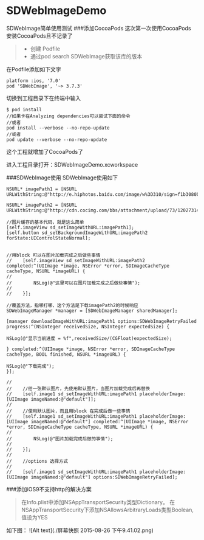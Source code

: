 # SDWebImageDemo
SDWebImage简单使用测试
###添加CocoaPods
这次第一次使用CocoaPods
安装CocoaPods且不记录了

>- 创建 Podfile
>- 通过pod search SDWebImage获取该库的版本

在Podfile添加如下文字
```
platform :ios, '7.0'
pod 'SDWebImage', '~> 3.7.3'
```

切换到工程目录下在终端中输入
```
$ pod install 
//如果卡在Analyzing dependencies可以尝试下面的命令
//或者
pod install --verbose --no-repo-update 
//或者
pod update --verbose --no-repo-update 
```
这个工程就增加了CocoaPods了


进入工程目录打开：SDWebImageDemo.xcworkspace

###SDWebImage使用
SDWebImage使用如下
```
NSURL* imagePath1 = [NSURL URLWithString:@"http://e.hiphotos.baidu.com/image/w%3D310/sign=f1b3080be7dde711e7d245f797eecef4/838ba61ea8d3fd1f65e51a34324e251f94ca5fcb.jpg"];

NSURL* imagePath2 = [NSURL URLWithString:@"http://cdn.cocimg.com/bbs/attachment/upload/73/1202731418914287.jpg"];

//图片缓存的基本代码，就是这么简单
[self.imageView sd_setImageWithURL:imagePath1];
[self.button sd_setBackgroundImageWithURL:imagePath2 forState:UIControlStateNormal];


//用block 可以在图片加载完成之后做些事情
//    [self.imageView sd_setImageWithURL:imagePath2 completed:^(UIImage *image, NSError *error, SDImageCacheType cacheType, NSURL *imageURL) {
//        
//        NSLog(@"这里可以在图片加载完成之后做些事情");
//        
//    }];

//覆盖方法，指哪打哪，这个方法是下载imagePath2的时候响应
SDWebImageManager *manager = [SDWebImageManager sharedManager];

[manager downloadImageWithURL:imagePath1 options:SDWebImageRetryFailed progress:^(NSInteger receivedSize, NSInteger expectedSize) {

NSLog(@"显示当前进度 = %f",receivedSize/(CGFloat)expectedSize);

} completed:^(UIImage *image, NSError *error, SDImageCacheType cacheType, BOOL finished, NSURL *imageURL) {

NSLog(@"下载完成");
}];

//
//    //给一张默认图片，先使用默认图片，当图片加载完成后再替换
//    [self.image1 sd_setImageWithURL:imagePath1 placeholderImage:[UIImage imageNamed:@"default"]];
//
//    //使用默认图片，而且用block 在完成后做一些事情
//    [self.image1 sd_setImageWithURL:imagePath1 placeholderImage:[UIImage imageNamed:@"default"] completed:^(UIImage *image, NSError *error, SDImageCacheType cacheType, NSURL *imageURL) {
//
//        NSLog(@"图片加载完成后做的事情");
//
//    }];
//
//    //options 选择方式
//
//    [self.image1 sd_setImageWithURL:imagePath1 placeholderImage:[UIImage imageNamed:@"default"] options:SDWebImageRetryFailed];

```


###添加iOS9不支持http的解决方案

>在Info.plist中添加NSAppTransportSecurity类型Dictionary。
在NSAppTransportSecurity下添加NSAllowsArbitraryLoads类型Boolean,值设为YES

如下图：
![Alt text](./屏幕快照 2015-08-26 下午9.41.02.png)
